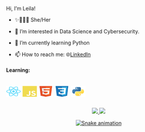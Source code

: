  Hi, I’m Leila!
 
- ✨👩🏽‍💻 She/Her

- 👀 I’m interested in Data Science and Cybersecurity.

- 🌱 I’m currently learning Python

- 📫 How to reach me: 🌐[LinkedIn](https://www.linkedin.com/in/leila-s-menezes)


<h4> Learning: </h4>
<div style="display: inline_block"><br>
  <img align="center" title=React alt="Leila-React" height="30" width="40" src="https://raw.githubusercontent.com/devicons/devicon/master/icons/react/react-original.svg">
    <img align="center" title=JavaScript alt="Leila-Js" height="30" width="40" src="https://raw.githubusercontent.com/devicons/devicon/master/icons/javascript/javascript-plain.svg">
  <img align="center" title=HTML5 alt="Leila-HTML" height="30" width="40" src="https://raw.githubusercontent.com/devicons/devicon/master/icons/html5/html5-original.svg">
  <img align="center" title=CSS3 alt="Leila-CSS" height="30" width="40" src="https://raw.githubusercontent.com/devicons/devicon/master/icons/css3/css3-original.svg">
  <img align="center" title=Python alt="Leila-Python" height="30" width="40" src="https://raw.githubusercontent.com/devicons/devicon/master/icons/python/python-original.svg">
</div>

##

<div align="center">
  <a href="https://github.com/leidevsan">
  <img height="150em" src="https://github-readme-stats.vercel.app/api?username=leidevsan&show_icons=true&theme=merko&include_all_commits=true&count_private=true"/>
  <img height="150em" src="https://github-readme-stats.vercel.app/api/top-langs/?username=leidevsan&layout=compact&langs_count=7&theme=merko"/>
  
  ![Snake animation](https://github.com/leidevsan/leidevsan/blob/output/github-contribution-grid-snake.svg)
  
</div>

